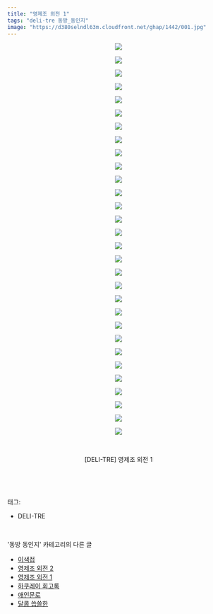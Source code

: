 ```yaml
---
title: "영제조 외전 1"
tags: "deli-tre 동방_동인지"
image: "https://d380selndl63m.cloudfront.net/ghap/1442/001.jpg"
---
```

<div class="article">
<p style="text-align: center; clear: none; float: none;"><img src="{{ site.imgserver5 }}/ghap/1442/001.jpg"/></p>
<p style="text-align: center; clear: none; float: none;"><img src="{{ site.imgserver5 }}/ghap/1442/002.jpg"/></p>
<p style="text-align: center; clear: none; float: none;"><img src="{{ site.imgserver5 }}/ghap/1442/003.jpg"/></p>
<p style="text-align: center; clear: none; float: none;"><img src="{{ site.imgserver5 }}/ghap/1442/004.jpg"/></p>
<p style="text-align: center; clear: none; float: none;"><img src="{{ site.imgserver5 }}/ghap/1442/005.jpg"/></p>
<p style="text-align: center; clear: none; float: none;"><img src="{{ site.imgserver5 }}/ghap/1442/006.jpg"/></p>
<p style="text-align: center; clear: none; float: none;"><img src="{{ site.imgserver5 }}/ghap/1442/007.jpg"/></p>
<p style="text-align: center; clear: none; float: none;"><img src="{{ site.imgserver5 }}/ghap/1442/008.jpg"/></p>
<p style="text-align: center; clear: none; float: none;"><img src="{{ site.imgserver5 }}/ghap/1442/009.jpg"/></p>
<p style="text-align: center; clear: none; float: none;"><img src="{{ site.imgserver5 }}/ghap/1442/010.jpg"/></p>
<p style="text-align: center; clear: none; float: none;"><img src="{{ site.imgserver5 }}/ghap/1442/011.jpg"/></p>
<p style="text-align: center; clear: none; float: none;"><img src="{{ site.imgserver5 }}/ghap/1442/012.jpg"/></p>
<p style="text-align: center; clear: none; float: none;"><img src="{{ site.imgserver5 }}/ghap/1442/013.jpg"/></p>
<p style="text-align: center; clear: none; float: none;"><img src="{{ site.imgserver5 }}/ghap/1442/014.jpg"/></p>
<p style="text-align: center; clear: none; float: none;"><img src="{{ site.imgserver5 }}/ghap/1442/015.jpg"/></p>
<p style="text-align: center; clear: none; float: none;"><img src="{{ site.imgserver5 }}/ghap/1442/016.jpg"/></p>
<p style="text-align: center; clear: none; float: none;"><img src="{{ site.imgserver5 }}/ghap/1442/017.jpg"/></p>
<p style="text-align: center; clear: none; float: none;"><img src="{{ site.imgserver5 }}/ghap/1442/018.jpg"/></p>
<p style="text-align: center; clear: none; float: none;"><img src="{{ site.imgserver5 }}/ghap/1442/019.jpg"/></p>
<p style="text-align: center; clear: none; float: none;"><img src="{{ site.imgserver5 }}/ghap/1442/020.jpg"/></p>
<p style="text-align: center; clear: none; float: none;"><img src="{{ site.imgserver5 }}/ghap/1442/021.jpg"/></p>
<p style="text-align: center; clear: none; float: none;"><img src="{{ site.imgserver5 }}/ghap/1442/022.jpg"/></p>
<p style="text-align: center; clear: none; float: none;"><img src="{{ site.imgserver5 }}/ghap/1442/023.jpg"/></p>
<p style="text-align: center; clear: none; float: none;"><img src="{{ site.imgserver5 }}/ghap/1442/024.jpg"/></p>
<p style="text-align: center; clear: none; float: none;"><img src="{{ site.imgserver5 }}/ghap/1442/025.jpg"/></p>
<p style="text-align: center; clear: none; float: none;"><img src="{{ site.imgserver5 }}/ghap/1442/026.jpg"/></p>
<p style="text-align: center; clear: none; float: none;"><img src="{{ site.imgserver5 }}/ghap/1442/027.jpg"/></p>
<p style="text-align: center; clear: none; float: none;"><img src="{{ site.imgserver5 }}/ghap/1442/028.jpg"/></p>
<p style="text-align: center; clear: none; float: none;"><img src="{{ site.imgserver5 }}/ghap/1442/029.jpg"/></p>
<p style="text-align: center; clear: none; float: none;"><img src="{{ site.imgserver5 }}/ghap/1442/030.jpg"/></p>
<p style="text-align: center; clear: none; float: none;"><br/></p>
<p style="text-align: center; clear: none; float: none;">[DELI-TRE] 영제조 외전 1</p>
<p><br/></p>
</div><br/>
<div class="tagTrail">
<p>태그: </p>
<ul>
<li>DELI-TRE</li>
</ul>
</div><br/>
<div class="another">
<p>'동방 동인지' 카테고리의 다른 글</p>
<ul>
<li><a href="/ghap_1444">이색접</a></li>
<li><a href="/ghap_1443">영제조 외전 2</a></li>
<li><a href="/ghap_1442">영제조 외전 1</a></li>
<li><a href="/ghap_1441">하쿠레이 회고록</a></li>
<li><a href="/ghap_1438">애인문로</a></li>
<li><a href="/ghap_1437">달콤 씁쓸한</a></li>
</ul>
</div><br/>
<div class="cb_module cb_fluid">
<div class="cb_wrt cb_profile">
</div><!-- commentList close -->
</div><br/>
